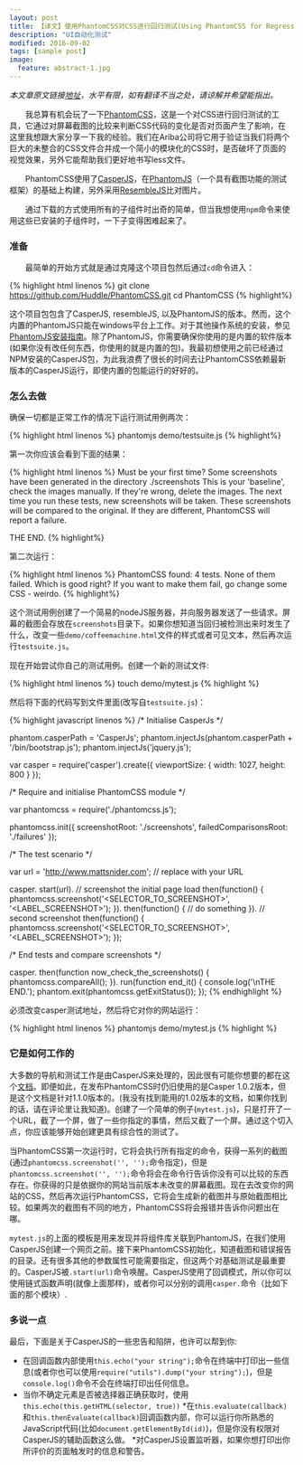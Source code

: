 ```yaml
---
layout: post
title: 【译文】使用PhantomCSS对CSS进行回归测试(Using PhantomCSS for Regression Testing Your CSS)
description: "UI自动化测试"
modified: 2016-09-02
tags: [sample post]
image:
  feature: abstract-1.jpg
---
```


*本文章原文链接[地址](http://mattsnider.com/using-phantomcss-for-regression-testing-your-css/)，水平有限，如有翻译不当之处，请谅解并希望能指出。*

　　我总算有机会玩了一下[PhantomCSS](https://github.com/Huddle/PhantomCSS)，这是一个对CSS进行回归测试的工具，它通过对屏幕截图的比较来判断CSS代码的变化是否对页面产生了影响，在这里我想跟大家分享一下我的经验。我们在Ariba公司将它用于验证当我们将两个巨大的未整合的CSS文件合并成一个简小的模块化的CSS时，是否破坏了页面的视觉效果，另外它能帮助我们更好地书写less文件。

　　PhantomCSS使用了[CasperJS](http://github.com/n1k0/casperjs)，在[PhantomJS](http://github.com/ariya/phantomjs/)（一个具有截图功能的测试框架）的基础上构建，另外采用[ResembleJS](http://huddle.github.com/Resemble.js/)比对图片。

　　通过下载的方式使用所有的子组件时出奇的简单，但当我想使用```npm```命令来使用这些已安装的子组件时，一下子变得困难起来了。

### 准备

　　最简单的开始方式就是通过克隆这个项目包然后通过```cd```命令进入：

{% highlight html linenos %}
git clone https://github.com/Huddle/PhantomCSS.git
cd PhantomCSS
{% highlight%}

这个项目包包含了CasperJS, resembleJS, 以及PhantomJS的版本。然而，这个内置的PhantomJS只能在windows平台上工作。对于其他操作系统的安装，参见[PhantomJS安装指南](http://phantomjs.org/download.html)。除了PhantomJS，你需要确保你使用的是内置的软件版本(如果你没有改任何东西，你使用的就是内置的包)。我最初想使用之前已经通过NPM安装的CasperJS包，为此我浪费了很长的时间去让PhantomCSS依赖最新版本的CasperJS运行，即使内置的包能运行的好好的。

### 怎么去做

确保一切都是正常工作的情况下运行测试用例两次：

{% highlight html linenos %}
phantomjs demo/testsuite.js
{% highlight%}

第一次你应该会看到下面的结果：

{% highlight html linenos %}
Must be your first time?
Some screenshots have been generated in the directory ./screenshots
This is your 'baseline', check the images manually. If they're wrong, delete the images.
The next time you run these tests, new screenshots will be taken.  These screenshots will be compared to the original.
If they are different, PhantomCSS will report a failure.
 
THE END.
{% highlight%}

第二次运行：

{% highlight html linenos %}
PhantomCSS found: 4 tests.
None of them failed. Which is good right?
If you want to make them fail, go change some CSS - weirdo.
{% highlight%}

这个测试用例创建了一个简易的nodeJS服务器，并向服务器发送了一些请求。屏幕的截图会存放在```screenshots```目录下。如果你想知道当回归被检测出来时发生了什么，改变一些```demo/coffeemachine.html```文件的样式或者可见文本，然后再次运行```testsuite.js```。

现在开始尝试你自己的测试用例。创建一个新的测试文件:

{% highlight html linenos %}
touch demo/mytest.js
{% highlight %}

然后将下面的代码写到文件里面(改写自```testsuite.js```)：

{% highlight javascript linenos %}
/*
    Initialise CasperJs
*/
 
phantom.casperPath = 'CasperJs';
phantom.injectJs(phantom.casperPath + '/bin/bootstrap.js');
phantom.injectJs('jquery.js');
 
var casper = require('casper').create({
    viewportSize: {
        width: 1027,
        height: 800
    }
});
 
/*
    Require and initialise PhantomCSS module
*/
 
var phantomcss = require('./phantomcss.js');
 
phantomcss.init({
    screenshotRoot: './screenshots',
    failedComparisonsRoot: './failures'
});
 
/*
    The test scenario
*/
 
var url = 'http://www.mattsnider.com'; // replace with your URL
 
casper.
    start(url).
    // screenshot the initial page load
    then(function() {
        phantomcss.screenshot('<SELECTOR_TO_SCREENSHOT>', '<LABEL_SCREENSHOT>');
    }).
    then(function() {
        // do something
    }).
    // second screenshot
    then(function() {
        phantomcss.screenshot('<SELECTOR_TO_SCREENSHOT>', '<LABEL_SCREENSHOT>');
    });
 
/*
    End tests and compare screenshots
*/
 
casper.
    then(function now_check_the_screenshots() {
        phantomcss.compareAll();
    }).
    run(function end_it() {
        console.log('\nTHE END.');
        phantom.exit(phantomcss.getExitStatus());
    });
{% endhighlight %}

必须改变casper测试地址，然后将它对你的网站运行：

{% highlight html linenos %}
phantomjs demo/mytest.js
{% highlight %}

### 它是如何工作的

大多数的导航和测试工作是由CasperJS来处理的，因此很有可能你想要的都在这个[文档](http://docs.casperjs.org/en/latest/modules/index.html)。即便如此，在发布PhantomCSS时仍旧使用的是Casper 1.0.2版本，但是这个文档是针对1.1.0版本的。(我没有找到能用的1.02版本的文档，如果你找到的话，请在评论里让我知道)。创建了一个简单的例子(```mytest.js```)，只是打开了一个URL，截了一个屏，做了一些你指定的事情，然后又截了一个屏。通过这个切入点，你应该能够开始创建更具有综合性的测试了。

当PhantomCSS第一次运行时，它将会执行所有指定的命令，获得一系列的截图(通过```phantomcss.screenshot('', '');```命令指定)，但是```phantomcss.screenshot('', '');```命令将会在命令行告诉你没有可以比较的东西存在。你获得的只是依据你的网站当前版本未改变的屏幕截图。现在去改变你的网站的CSS，然后再次运行PhantomCSS，它将会生成新的截图并与原始截图相比较。如果两次的截图有不同的地方，PhantomCSS将会报错并告诉你问题出在哪。

```mytest.js```的上面的模板是用来发现并将组件库关联到PhantomJS，在我们使用CasperJS创建一个网页之前。接下来PhantomCSS初始化，知道截图和错误报告的目录。还有很多其他的参数属性可能需要指定，但这两个对基础测试是最重要的。CasperJS被```.start(url)```命令唤醒。CasperJS使用了回调模式，所以你可以使用链式函数声明(就像上面那样)，或者你可以分别的调用```casper.```命令（比如下面的那个模块）.

### 多说一点

最后，下面是关于CasperJS的一些忠告和陷阱，也许可以帮到你:

   * 在回调函数内部使用```this.echo("your string");```命令在终端中打印出一些信息(或者你也可以使用```require("utils").dump("your string");```)，但是```console.log()```命令不会在终端打印出任何信息。
   * 当你不确定元素是否被选择器正确获取时，使用```this.echo(this.getHTML(selector, true))```
   *在```this.evaluate(callback)```和```this.thenEvaluate(callback)```回调函数内部，你可以运行你所熟悉的JavaScript代码(比如```document.getElementById(id)```)，但是你没有权限对CasperJS的辅助函数这么做。
   *对CasperJS设置监听器，如果你想打印出你所评价的页面触发时的信息和警告。

